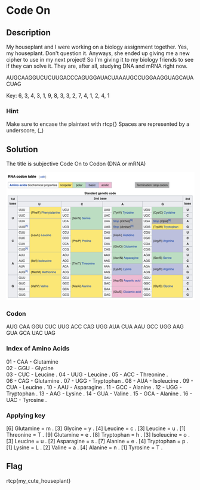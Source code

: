 
# Code On

## Description

My houseplant and I were working on a biology assignment together. Yes, my houseplant. Don't question it. Anyways, she ended up giving me a new cipher to use in my next project! So I'm giving it to my biology friends to see if they can solve it. They are, after all, studying DNA and mRNA right now.

AUGCAAGGUCUCUUGACCCAGUGGAUACUAAAUGCCUGGAAGGUAGCAUACUAG

Key: 6, 3, 4, 3, 1, 9, 8, 3, 3, 2, 7, 4, 1, 2, 4, 1

### Hint

Make sure to encase the plaintext with rtcp{} Spaces are represented by a underscore, (_)

## Solution

The title is subjective Code On to Codon (DNA or mRNA)

<img src="https://github.com/j4m3sb0nd007/riceteacatpanda/blob/master/rna.png" alt="RNA" />

### Codon

AUG CAA GGU CUC UUG ACC CAG UGG AUA CUA AAU GCC UGG AAG GUA GCA UAC UAG

### Index of Amino Acids

01 - CAA - Glutamine <br />
02 - GGU - Glycine <br />
03 - CUC - Leucine . 
04 - UUG - Leucine . 
05 - ACC - Threonine .   
06 - CAG - Glutamine . 
07 - UGG - Tryptophan . 
08 - AUA - Isoleucine . 
09 - CUA - Leucine . 
10 - AAU - Asparagine . 
11 - GCC - Alanine . 
12 - UGG - Tryptophan .
13 - AAG - Lysine . 
14 - GUA - Valine . 
15 - GCA - Alanine . 
16 - UAC - Tyrosine . 

### Applying key

[6] Glutamine   = m . 
[3] Glycine     = y . 
[4] Leucine     = c . 
[3] Leucine     = u . 
[1] Threonine   = T . 
[9] Glutamine   = e . 
[8] Tryptophan  = h . 
[3] Isoleucine  = o . 
[3] Leucine     = u . 
[2] Asparagine  = s . 
[7] Alanine     = e . 
[4] Tryptophan  = p . 
[1] Lysine      = L . 
[2] Valine      = a . 
[4] Alanine     = n . 
[1] Tyrosine    = T . 

## Flag

rtcp{my_cute_houseplant}
